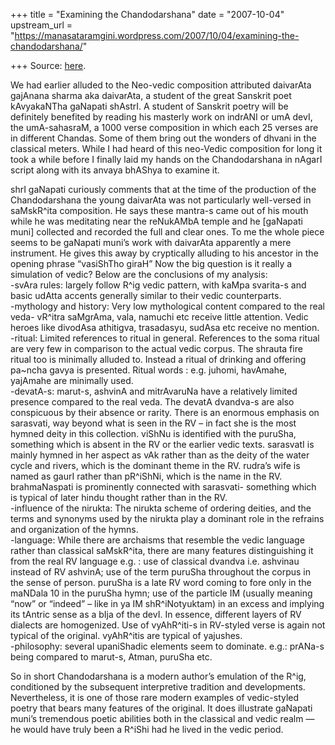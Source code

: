 +++
title = "Examining the Chandodarshana"
date = "2007-10-04"
upstream_url = "https://manasataramgini.wordpress.com/2007/10/04/examining-the-chandodarshana/"

+++
Source: [here](https://manasataramgini.wordpress.com/2007/10/04/examining-the-chandodarshana/).

We had earlier alluded to the Neo-vedic composition attributed daivarAta
gajAnana sharma aka daivarAta, a student of the great Sanskrit poet
kAvyakaNTha gaNapati shAstrI. A student of Sanskrit poetry will be
definitely benefited by reading his masterly work on indrANI or umA
devI, the umA-sahasraM, a 1000 verse composition in which each 25 verses
are in different Chandas. Some of them bring out the wonders of dhvani
in the classical meters. While I had heard of this neo-Vedic composition
for long it took a while before I finally laid my hands on the
Chandodarshana in nAgarI script along with its anvaya bhAShya to examine
it.

shrI gaNapati curiously comments that at the time of the production of
the Chandodarshana the young daivarAta was not particularly well-versed
in saMskR^ita composition. He says these mantra-s came out of his mouth
while he was meditating near the reNukAMbA temple and he \[gaNapati
muni\] collected and recorded the full and clear ones. To me the whole
piece seems to be gaNapati muni’s work with daivarAta apparently a mere
instrument. He gives this away by cryptically alluding to his ancestor
in the opening phrase “vasiShTho giraH” Now the big question is it
really a simulation of vedic? Below are the conclusions of my
analysis:  
-svAra rules: largely follow R^ig vedic pattern, with kaMpa svarita-s
and basic udAtta accents generally similar to their vedic
counterparts.  
-mythology and history: Very low mythological content compared to the
real veda- vR^itra saMgrAma, vala, namuchi etc receive little attention.
Vedic heroes like divodAsa athitigva, trasadasyu, sudAsa etc receive no
mention.  
-ritual: Limited references to ritual in general. References to the soma
ritual are very few in comparison to the actual vedic corpus. The
shrauta fire ritual too is minimally alluded to. Instead a ritual of
drinking and offering pa\~ncha gavya is presented. Ritual words : e.g.
juhomi, havAmahe, yajAmahe are minimally used.  
-devatA-s: marut-s, ashvinA and mitrAvaruNa have a relatively limited
presence compared to the real veda. The devatA dvandva-s are also
conspicuous by their absence or rarity. There is an enormous emphasis on
sarasvati, way beyond what is seen in the RV – in fact she is the most
hymned deity in this collection. viShNu is identified with the puruSha,
something which is absent in the RV or the earlier vedic texts.
sarasvatI is mainly hymned in her aspect as vAk rather than as the deity
of the water cycle and rivers, which is the dominant theme in the RV.
rudra’s wife is named as gaurI rather than pR^iShNi, which is the name
in the RV. brahmaNaspati is prominently connected with sarasvati-
something which is typical of later hindu thought rather than in the
RV.  
-influence of the nirukta: The nirukta scheme of ordering deities, and
the terms and synonyms used by the nirukta play a dominant role in the
refrains and organization of the hymns.  
-language: While there are archaisms that resemble the vedic language
rather than classical saMskR^ita, there are many features distinguishing
it from the real RV language e.g. : use of classical dvandva i.e.
ashvinau instead of RV ashvinA; use of the term puruSha throughout the
corpus in the sense of person. puruSha is a late RV word coming to fore
only in the maNDala 10 in the puruSha hymn; use of the particle IM
(usually meaning “now” or “indeed” – like in ya IM shR^iNotyuktam) in an
excess and implying its tAntric sense as a bIja of the devI. In essence,
different layers of RV dialects are homogenized. Use of vyAhR^iti-s in
RV-styled verse is again not typical of the original. vyAhR^itis are
typical of yajushes.  
-philosophy: several upaniShadic elements seem to dominate. e.g.:
prANa-s being compared to marut-s, Atman, puruSha etc.

So in short Chandodarshana is a modern author’s emulation of the R^ig,
conditioned by the subsequent interpretive tradition and developments.
Nevertheless, it is one of those rare modern examples of vedic-styled
poetry that bears many features of the original. It does illustrate
gaNapati muni’s tremendous poetic abilities both in the classical and
vedic realm — he would have truly been a R^iShi had he lived in the
vedic period.

